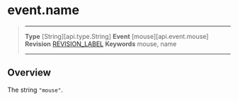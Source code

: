 
# event.name

> --------------------- ------------------------------------------------------------------------------------------
> __Type__              [String][api.type.String]
> __Event__             [mouse][api.event.mouse]
> __Revision__          [REVISION_LABEL](REVISION_URL)
> __Keywords__          mouse, name
> --------------------- ------------------------------------------------------------------------------------------

## Overview

The string `"mouse"`.

